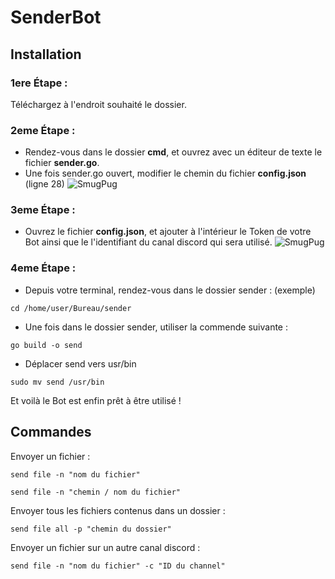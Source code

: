 # SenderBot
## Installation 
### 1ere Étape :
Téléchargez à l'endroit souhaité le dossier.

### 2eme Étape :
- Rendez-vous dans le dossier __cmd__, et ouvrez avec un éditeur de texte le fichier __sender.go__.
- Une fois sender.go ouvert, modifier le chemin du fichier __config.json__ (ligne 28)
![SmugPug](https://i.imgur.com/CMdPLWJ.png)

### 3eme Étape :
- Ouvrez le fichier __config.json__, et ajouter à l'intérieur le Token de votre Bot ainsi que le l'identifiant du canal discord qui sera utilisé.
![SmugPug](https://i.imgur.com/cLoRG9P.png)

### 4eme Étape :
- Depuis votre terminal, rendez-vous dans le dossier sender :
(exemple)
```
cd /home/user/Bureau/sender 
```
- Une fois dans le dossier sender, utiliser la commende suivante :
```
go build -o send
```
- Déplacer send vers usr/bin
```
sudo mv send /usr/bin
```

Et voilà le Bot est enfin prêt à être utilisé !


## Commandes
Envoyer un fichier :
```
send file -n "nom du fichier"
```
```
send file -n "chemin / nom du fichier"
```
Envoyer tous les fichiers contenus dans un dossier :
```
send file all -p "chemin du dossier"
```
Envoyer un fichier sur un autre canal discord :
```
send file -n "nom du fichier" -c "ID du channel"
```


